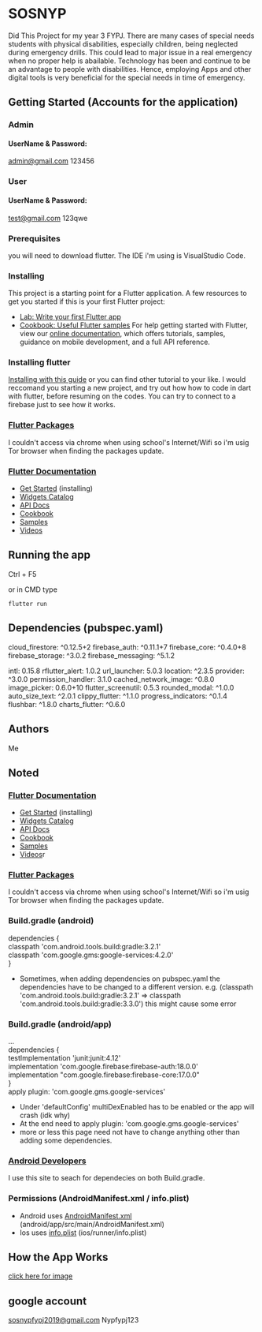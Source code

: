 # SOSNYP

Did This Project for my year 3 FYPJ. There are many cases of special needs students with physical disabilities, especially children, being neglected during emergency drills. This could lead to major issue in a real emergency when no proper help is abailable. Technology has been and continue to be an advantage to people with disabilities. Hence, employing Apps and other digital tools is very beneficial for the special needs in time of emergency.

## Getting Started (Accounts for the application)

### Admin
#### UserName & Password:
admin@gmail.com 123456

### User
#### UserName & Password:
test@gmail.com 123qwe

### Prerequisites

you will need to download flutter. The IDE i'm using is VisualStudio Code.

### Installing

This project is a starting point for a Flutter application.
A few resources to get you started if this is your first Flutter project:

- [Lab: Write your first Flutter app](https://flutter.dev/docs/get-started/codelab)
- [Cookbook: Useful Flutter samples](https://flutter.dev/docs/cookbook)
  For help getting started with Flutter, view our
  [online documentation](https://flutter.dev/docs), which offers tutorials,
  samples, guidance on mobile development, and a full API reference.
### Installing flutter
[Installing with this guide](https://www.youtube.com/watch?v=lBR1jWW8cMc) or you can find other tutorial to your like.
I would reccomand you starting a new project, and try out how how to code in dart with flutter, before resuming on the codes.
You can try to connect to a firebase just to see how it works.

### [Flutter Packages](https://pub.dev/flutter)
I couldn't access via chrome when using school's Internet/Wifi so i'm usig Tor browser when finding the packages update.

### [Flutter Documentation](https://flutter.dev/docs)
- [Get Started](https://flutter.dev/docs/get-started/install) (installing)
- [Widgets Catalog](https://flutter.dev/docs/development/ui/widgets)
- [API Docs](https://api.flutter.dev/)
- [Cookbook](https://flutter.dev/docs/cookbook)
- [Samples](https://github.com/flutter/samples/blob/master/INDEX.md)
- [Videos](https://www.youtube.com/flutterdev)

## Running the app

Ctrl + F5

or in CMD type 
```
flutter run
```

## Dependencies (pubspec.yaml)

  cloud_firestore: ^0.12.5+2
  firebase_auth: ^0.11.1+7
  firebase_core: ^0.4.0+8
  firebase_storage: ^3.0.2
  firebase_messaging: ^5.1.2

  intl: 0.15.8
  rflutter_alert: 1.0.2
  url_launcher: 5.0.3
  location: ^2.3.5
  provider: ^3.0.0
  permission_handler: 3.1.0
  cached_network_image: ^0.8.0
  image_picker: 0.6.0+10
  flutter_screenutil: 0.5.3
  rounded_modal: ^1.0.0
  auto_size_text: ^2.0.1
  clippy_flutter: ^1.1.0
  progress_indicators: ^0.1.4
  flushbar: ^1.8.0
  charts_flutter: ^0.6.0

## Authors

Me

## Noted

### [Flutter Documentation](https://flutter.dev/docs)
- [Get Started](https://flutter.dev/docs/get-started/install) (installing)
- [Widgets Catalog](https://flutter.dev/docs/development/ui/widgets)
- [API Docs](https://api.flutter.dev/)
- [Cookbook](https://flutter.dev/docs/cookbook)
- [Samples](https://github.com/flutter/samples/blob/master/INDEX.md)
- [Videos](https://www.youtube.com/flutterdev)r

### [Flutter Packages](https://pub.dev/flutter)
I couldn't access via chrome when using school's Internet/Wifi so i'm usig Tor browser when finding the packages update.

### Build.gradle (android)

dependencies {<br />
classpath 'com.android.tools.build:gradle:3.2.1'<br />
classpath 'com.google.gms:google-services:4.2.0'<br />
}<br />

- Sometimes, when adding dependencies on pubspec.yaml the dependencies have to be changed to a different version. e.g. (classpath 'com.android.tools.build:gradle:3.2.1' => classpath 'com.android.tools.build:gradle:3.3.0') this might cause some error

### Build.gradle (android/app)

...<br />
dependencies {<br />
testImplementation 'junit:junit:4.12'<br />
implementation 'com.google.firebase:firebase-auth:18.0.0'<br />
implementation "com.google.firebase:firebase-core:17.0.0"<br />
}<br />
apply plugin: 'com.google.gms.google-services'<br />

- Under 'defaultConfig' multiDexEnabled has to be enabled or the app will crash (idk why)
- At the end need to apply plugin: 'com.google.gms.google-services'
- more or less this page need not have to change anything other than adding some dependencies.

### [Android Developers](https://developer.android.com/)
I use this site to seach for dependecies on both Build.gradle.

### Permissions (AndroidManifest.xml / info.plist)

- Android uses [AndroidManifest.xml](https://developer.android.com/guide/topics/manifest/manifest-intro) (android/app/src/main/AndroidManifest.xml)
- Ios uses [info.plist](https://developer.apple.com/library/archive/documentation/General/Reference/InfoPlistKeyReference/Articles/AboutInformationPropertyListFiles.html) (ios/runner/info.plist)


## How the App Works
[click here for image](https://imgur.com/abF2YTW)

## google account
sosnypfypj2019@gmail.com
Nypfypj123
